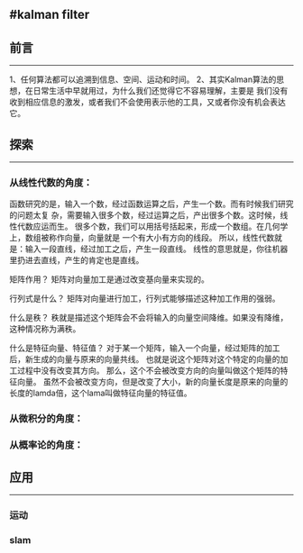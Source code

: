 #kalman filter
------

## 前言
------
1、任何算法都可以追溯到信息、空间、运动和时间。
2、其实Kalman算法的思想，在日常生活中早就用过，为什么我们还觉得它不容易理解，主要是
我们没有收到相应信息的激发，或者我们不会使用表示他的工具，又或者你没有机会表达它。


## 探索
------
### 从线性代数的角度：
函数研究的是，输入一个数，经过函数运算之后，产生一个数。而有时候我们研究的问题太复
杂，需要输入很多个数，经过运算之后，产出很多个数。这时候，线性代数应运而生。
很多个数，我们可以用括号括起来，形成一个数组。在几何学上，数组被称作向量，向量就是
一个有大小有方向的线段。
所以，线性代数就是：输入一段直线，经过加工之后，产生一段直线。
线性的意思就是，你往机器里扔进去直线，产生的肯定也是直线。

矩阵作用？
矩阵对向量加工是通过改变基向量来实现的。

行列式是什么？
矩阵对向量进行加工，行列式能够描述这种加工作用的强弱。

什么是秩？
秩就是描述这个矩阵会不会将输入的向量空间降维。如果没有降维，这种情况称为满秩。

什么是特征向量、特征值？
对于某一个矩阵，输入一个向量，经过矩阵的加工后，新生成的向量与原来的向量共线。
也就是说这个矩阵对这个特定的向量的加工过程中没有改变其方向。
那么，这个不会被改变方向的向量叫做这个矩阵的特征向量。
虽然不会被改变方向，但是改变了大小，新的向量长度是原来的向量的长度的lamda倍，这个lama叫做特征向量的特征值。


### 从微积分的角度：



### 从概率论的角度：



## 应用
------
### 运动


### slam



